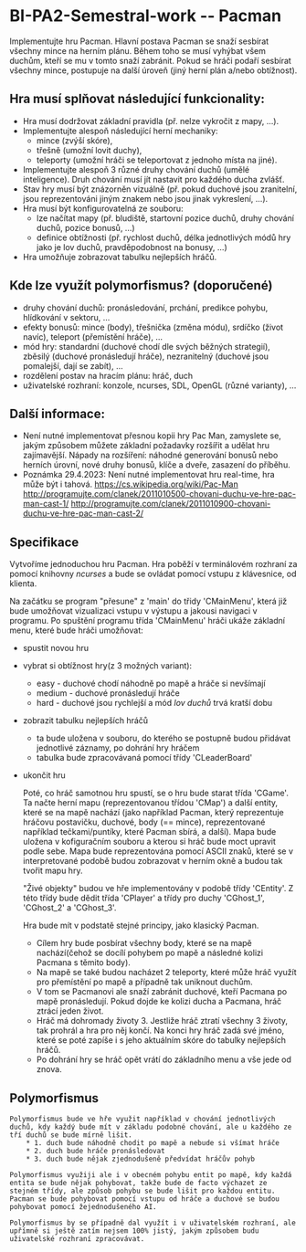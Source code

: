 # BI-PA2-Semestral-work -- Pacman

Implementujte hru Pacman. Hlavní postava Pacman se snaží sesbírat všechny mince na herním plánu. Během toho se musí vyhýbat všem duchům, kteří se mu v tomto snaží zabránit. Pokud se hráči podaří sesbírat všechny mince, postupuje na další úroveň (jiný herní plán a/nebo obtížnost).

## Hra musí splňovat následující funkcionality:

* Hra musí dodržovat základní pravidla (př. nelze vykročit z mapy, …).
* Implementujte alespoň následující herní mechaniky:
  * mince (zvýší skóre),
  * třešně (umožní lovit duchy),
  * teleporty (umožní hráči se teleportovat z jednoho místa na jiné).
* Implementujte alespoň 3 různé druhy chování duchů (umělé inteligence). Druh chování musí jít nastavit pro každého ducha zvlášť.
* Stav hry musí být znázorněn vizuálně (př. pokud duchové jsou zranitelní, jsou reprezentováni jiným znakem nebo jsou jinak vykreslení, …).
* Hra musí být konfigurovatelná ze souboru:
  * lze načítat mapy (př. bludiště, startovní pozice duchů, druhy chování duchů, pozice bonusů, …)
  * definice obtížnosti (př. rychlost duchů, délka jednotlivých módů hry jako je lov duchů, pravděpodobnost na bonusy, …)
* Hra umožňuje zobrazovat tabulku nejlepších hráčů.

## Kde lze využít polymorfismus? (doporučené)

* druhy chování duchů: pronásledování, prchání, predikce pohybu, hlídkování v sektoru, …
* efekty bonusů: mince (body), třešnička (změna módu), srdíčko (život navíc), teleport (přemístění hráče), …
* mód hry: standardní (duchové chodí dle svých běžných strategií), zběsilý (duchové pronásledují hráče), nezranitelný (duchové jsou pomalejší, dají se zabít), …
* rozdělení postav na hracím plánu: hráč, duch
* uživatelské rozhraní: konzole, ncurses, SDL, OpenGL (různé varianty), …

## Další informace:

* Není nutné implementovat přesnou kopii hry Pac Man, zamyslete se, jakým způsobem můžete základní požadavky rozšířit a udělat hru zajímavější. Nápady na rozšíření: náhodné generování bonusů nebo herních úrovní, nové druhy bonusů, klíče a dveře, zasazení do příběhu.
* Poznámka 29.4.2023: Není nutné implementovat hru real-time, hra může být i tahová.
https://cs.wikipedia.org/wiki/Pac-Man
http://programujte.com/clanek/2011010500-chovani-duchu-ve-hre-pac-man-cast-1/
http://programujte.com/clanek/2011010900-chovani-duchu-ve-hre-pac-man-cast-2/


## Specifikace

 Vytvoříme jednoduchou hru Pacman. Hra poběží v terminálovém rozhraní za pomocí knihovny *ncurses* a bude se ovládat pomocí vstupu z klávesnice, od klienta.

 Na začátku se program "přesune" z 'main' do třidy 'CMainMenu', která již bude umožňovat vizualizaci vstupu v výstupu a jakousi navigaci v programu.
 Po spuštění programu třída 'CMainMenu' hráči ukáže základní menu, které bude hráči umožňovat:
  * spustit novou hru
  * vybrat si obtížnost hry(z 3 možných variant):
      * easy - duchové chodí náhodně po mapě a hráče si nevšímají
      * medium - duchové pronásledují hráče
      * hard - duchové jsou rychlejší a mód *lov duchů* trvá kratší dobu
  * zobrazit tabulku nejlepších hráčů
      * ta bude uložena v souboru, do kterého se postupně budou přidávat jednotlivé záznamy, po dohrání hry hráčem
      * tabulka bude zpracovávaná pomocí třídy 'CLeaderBoard' 
  * ukončit hru

    Poté, co hráč samotnou hru spustí, se o hru bude starat třída 'CGame'. Ta načte herní mapu (reprezentovanou třídou 'CMap') a další entity, které se na mapě nachází (jako například Pacman, který reprezentuje hráčovu postavičku, duchové, body (== mince), reprezentované například tečkami/puntíky, které Pacman sbírá, a další). Mapa bude uložena v kofiguračním souboru a kterou si hráč bude moct upravit podle sebe. Mapa bude reprezentována pomocí ASCII znaků, které se v interpretované podobě budou zobrazovat v herním okně a budou tak tvořit mapu hry.

    "Živé objekty" budou ve hře implementovány v podobě třídy 'CEntity'. Z této třídy bude dědit třída 'CPlayer' a třídy pro duchy 'CGhost_1', 'CGhost_2' a 'CGhost_3'.

    Hra bude mít v podstatě stejné principy, jako klasický Pacman.
    * Cílem hry bude posbírat všechny body, které se na mapě nachází(čehož se docílí pohybem po mapě a následné kolizi Pacmana s těmito body).
    * Na mapě se také budou nacházet 2 teleporty, které může hráč využít pro přemístění po mapě a případně tak uniknout duchům.
    * V tom se Pacmanovi ale snaží zabránit duchové, kteří Pacmana po mapě pronásledují. Pokud dojde ke kolizi ducha a Pacmana, hráč ztrácí jeden život. 
    * Hráč má dohromady životy 3. Jestliže hráč ztratí všechny 3 životy, tak prohrál a hra pro  něj končí. Na konci hry hráč zadá své jméno, které se poté zapíše i s jeho aktuálním skóre do tabulky nejlepších hráčů.
    * Po dohrání hry se hráč opět vrátí do základního menu a vše jede od znova.

## Polymorfismus

    Polymorfismus bude ve hře využit například v chování jednotlivých duchů, kdy každý bude mít v základu podobné chování, ale u každého ze tří duchů se bude mírně lišit.
        * 1. duch bude náhodně chodit po mapě a nebude si všímat hráče
        * 2. duch bude hráče pronásledovat
        * 3. duch bude nějak zjednodušeně předvídat hráčův pohyb

    Polymorfismus využiji ale i v obecném pohybu entit po mapě, kdy každá entita se bude nějak pohybovat, takže bude de facto výchazet ze stejném třídy, ale způsob pohybu se bude lišit pro každou entitu. Pacman se bude pohybovat pomocí vstupu od hráče a duchové se budou pohybovat pomocí žejednodušeného AI.

    Polymorfismus by se případně dal využít i v uživatelském rozhraní, ale upřímně si ještě zatím nejsem 100% jistý, jakým způsobem budu uživatelské rozhraní zpracovávat.
